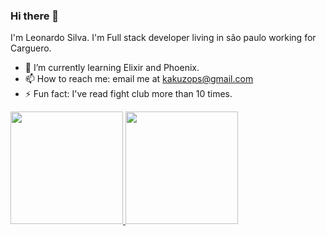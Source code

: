 ### Hi there 👋

I'm Leonardo Silva. I'm Full stack developer living in são paulo working for Carguero.

- 🌱 I’m currently learning Elixir and Phoenix. 
- 📫 How to reach me: email me at kakuzops@gmail.com
- ⚡ Fun fact: I've read fight club more than 10 times.

<div>
  <a href="https://github.com/kakuzops">
  <img height="180em" src="https://github-readme-stats.vercel.app/api?username=kakuzops&show_icons=true&theme=dark&include_all_commits=true&count_private=true"/>
  <img height="180em" src="https://github-readme-stats.vercel.app/api/top-langs/?username=kakuzops&layout=compact&langs_count=7&theme=dark"/>
</div>
<!--
**kakuzops/kakuzops** is a ✨ _special_ ✨ repository because its `README.md` (this file) appears on your GitHub profile.

Here are some ideas to get you started:

- 🔭 I’m currently working on ...
- 🌱 I’m currently learning ...
- 👯 I’m looking to collaborate on ...
- 🤔 I’m looking for help with ...
- 💬 Ask me about ...
- 📫 How to reach me: ...
- 😄 Pronouns: ...
- ⚡ Fun fact: ...
-->
